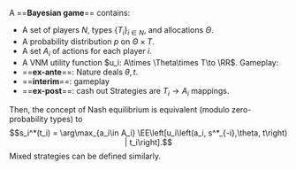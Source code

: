A ==**Bayesian game**== contains:
- A set of players $N$, types $\{T_i\}_{i\in N}$, and allocations $\Theta$.
- A probability distribution $p$ on $\Theta\times T$.
- A set $A_i$ of actions for each player $i$.
- A VNM utility function $u_i: A\times \Theta\times T\to \RR$.
Gameplay:
- ==**ex-ante**==: Nature deals $\theta, t$.
- ==**interim**==: gameplay
- ==**ex-post**==: cash out
Strategies are $T_i\to A_i$ mappings.

Then, the concept of Nash equilibrium is equivalent (modulo zero-probability types) to$$s_i^*(t_i) = \arg\max_{a_i\in A_i} \EE\left[u_i\left(a_i, s^*_{-i},\theta, t\right) | t_i\right].$$Mixed strategies can be defined similarly.